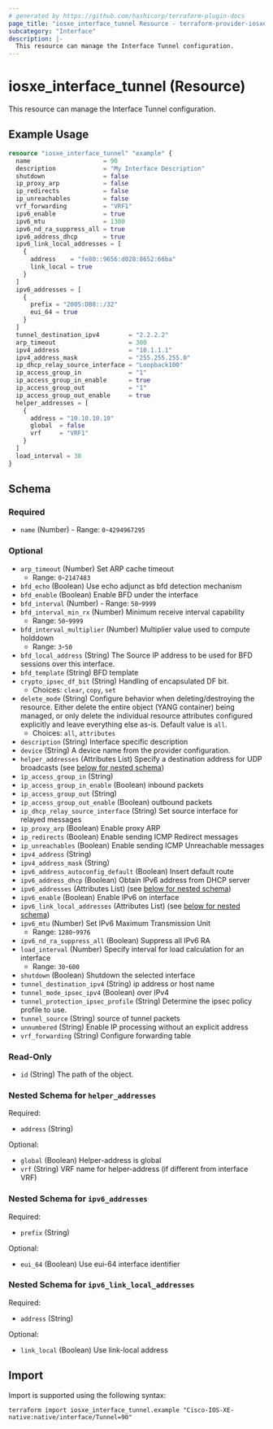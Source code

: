 ```yaml
---
# generated by https://github.com/hashicorp/terraform-plugin-docs
page_title: "iosxe_interface_tunnel Resource - terraform-provider-iosxe"
subcategory: "Interface"
description: |-
  This resource can manage the Interface Tunnel configuration.
---
```


# iosxe_interface_tunnel (Resource)

This resource can manage the Interface Tunnel configuration.

## Example Usage

```terraform
resource "iosxe_interface_tunnel" "example" {
  name                    = 90
  description             = "My Interface Description"
  shutdown                = false
  ip_proxy_arp            = false
  ip_redirects            = false
  ip_unreachables         = false
  vrf_forwarding          = "VRF1"
  ipv6_enable             = true
  ipv6_mtu                = 1300
  ipv6_nd_ra_suppress_all = true
  ipv6_address_dhcp       = true
  ipv6_link_local_addresses = [
    {
      address    = "fe80::9656:d028:8652:66ba"
      link_local = true
    }
  ]
  ipv6_addresses = [
    {
      prefix = "2005:DB8::/32"
      eui_64 = true
    }
  ]
  tunnel_destination_ipv4        = "2.2.2.2"
  arp_timeout                    = 300
  ipv4_address                   = "10.1.1.1"
  ipv4_address_mask              = "255.255.255.0"
  ip_dhcp_relay_source_interface = "Loopback100"
  ip_access_group_in             = "1"
  ip_access_group_in_enable      = true
  ip_access_group_out            = "1"
  ip_access_group_out_enable     = true
  helper_addresses = [
    {
      address = "10.10.10.10"
      global  = false
      vrf     = "VRF1"
    }
  ]
  load_interval = 30
}
```

<!-- schema generated by tfplugindocs -->
## Schema

### Required

- `name` (Number) - Range: `0`-`4294967295`

### Optional

- `arp_timeout` (Number) Set ARP cache timeout
  - Range: `0`-`2147483`
- `bfd_echo` (Boolean) Use echo adjunct as bfd detection mechanism
- `bfd_enable` (Boolean) Enable BFD under the interface
- `bfd_interval` (Number) - Range: `50`-`9999`
- `bfd_interval_min_rx` (Number) Minimum receive interval capability
  - Range: `50`-`9999`
- `bfd_interval_multiplier` (Number) Multiplier value used to compute holddown
  - Range: `3`-`50`
- `bfd_local_address` (String) The Source IP address to be used for BFD sessions over this interface.
- `bfd_template` (String) BFD template
- `crypto_ipsec_df_bit` (String) Handling of encapsulated DF bit.
  - Choices: `clear`, `copy`, `set`
- `delete_mode` (String) Configure behavior when deleting/destroying the resource. Either delete the entire object (YANG container) being managed, or only delete the individual resource attributes configured explicitly and leave everything else as-is. Default value is `all`.
  - Choices: `all`, `attributes`
- `description` (String) Interface specific description
- `device` (String) A device name from the provider configuration.
- `helper_addresses` (Attributes List) Specify a destination address for UDP broadcasts (see [below for nested schema](#nestedatt--helper_addresses))
- `ip_access_group_in` (String)
- `ip_access_group_in_enable` (Boolean) inbound packets
- `ip_access_group_out` (String)
- `ip_access_group_out_enable` (Boolean) outbound packets
- `ip_dhcp_relay_source_interface` (String) Set source interface for relayed messages
- `ip_proxy_arp` (Boolean) Enable proxy ARP
- `ip_redirects` (Boolean) Enable sending ICMP Redirect messages
- `ip_unreachables` (Boolean) Enable sending ICMP Unreachable messages
- `ipv4_address` (String)
- `ipv4_address_mask` (String)
- `ipv6_address_autoconfig_default` (Boolean) Insert default route
- `ipv6_address_dhcp` (Boolean) Obtain IPv6 address from DHCP server
- `ipv6_addresses` (Attributes List) (see [below for nested schema](#nestedatt--ipv6_addresses))
- `ipv6_enable` (Boolean) Enable IPv6 on interface
- `ipv6_link_local_addresses` (Attributes List) (see [below for nested schema](#nestedatt--ipv6_link_local_addresses))
- `ipv6_mtu` (Number) Set IPv6 Maximum Transmission Unit
  - Range: `1280`-`9976`
- `ipv6_nd_ra_suppress_all` (Boolean) Suppress all IPv6 RA
- `load_interval` (Number) Specify interval for load calculation for an interface
  - Range: `30`-`600`
- `shutdown` (Boolean) Shutdown the selected interface
- `tunnel_destination_ipv4` (String) ip address or host name
- `tunnel_mode_ipsec_ipv4` (Boolean) over IPv4
- `tunnel_protection_ipsec_profile` (String) Determine the ipsec policy profile to use.
- `tunnel_source` (String) source of tunnel packets
- `unnumbered` (String) Enable IP processing without an explicit address
- `vrf_forwarding` (String) Configure forwarding table

### Read-Only

- `id` (String) The path of the object.

<a id="nestedatt--helper_addresses"></a>
### Nested Schema for `helper_addresses`

Required:

- `address` (String)

Optional:

- `global` (Boolean) Helper-address is global
- `vrf` (String) VRF name for helper-address (if different from interface VRF)


<a id="nestedatt--ipv6_addresses"></a>
### Nested Schema for `ipv6_addresses`

Required:

- `prefix` (String)

Optional:

- `eui_64` (Boolean) Use eui-64 interface identifier


<a id="nestedatt--ipv6_link_local_addresses"></a>
### Nested Schema for `ipv6_link_local_addresses`

Required:

- `address` (String)

Optional:

- `link_local` (Boolean) Use link-local address

## Import

Import is supported using the following syntax:

```shell
terraform import iosxe_interface_tunnel.example "Cisco-IOS-XE-native:native/interface/Tunnel=90"
```
